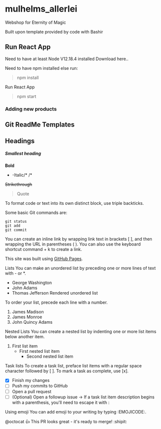 # mulhelms_allerlei

Webshop for Eternity of Magic

Built upon template provided by code with Bashir

## Run React App

Need to have at least Node V12.18.4 installed Download here..

Need to have npm installed else run:
  > npm install

Run React App

> npm start

### Adding new products

## Git ReadMe Templates

## Headings

##### Smallest heading

**Bold**

- -Italic/* /*

~~Strikethrough~~

> Quote

To format code or text into its own distinct block, use triple backticks.

Some basic Git commands are:

```
git status
git add
git commit
```

You can create an inline link by wrapping link text in brackets [ ], and then wrapping the URL in parentheses ( ). You can also use the keyboard shortcut command + k to create a link.

This site was built using [GitHub Pages](https://pages.github.com/).

Lists
You can make an unordered list by preceding one or more lines of text with - or \*.

- George Washington
- John Adams
- Thomas Jefferson
  Rendered unordered list

To order your list, precede each line with a number.

1. James Madison
2. James Monroe
3. John Quincy Adams

Nested Lists
You can create a nested list by indenting one or more list items below another item.

1. First list item
   - First nested list item
     - Second nested list item

Task lists
To create a task list, preface list items with a regular space character followed by [ ]. To mark a task as complete, use [x].

- [x] Finish my changes
- [ ] Push my commits to GitHub
- [ ] Open a pull request
- [ ] \(Optional) Open a followup issue -> If a task list item description begins with a parenthesis, you'll need to escape it with \:

Using emoji
You can add emoji to your writing by typing :EMOJICODE:.

@octocat :+1: This PR looks great - it's ready to merge! :shipit:
